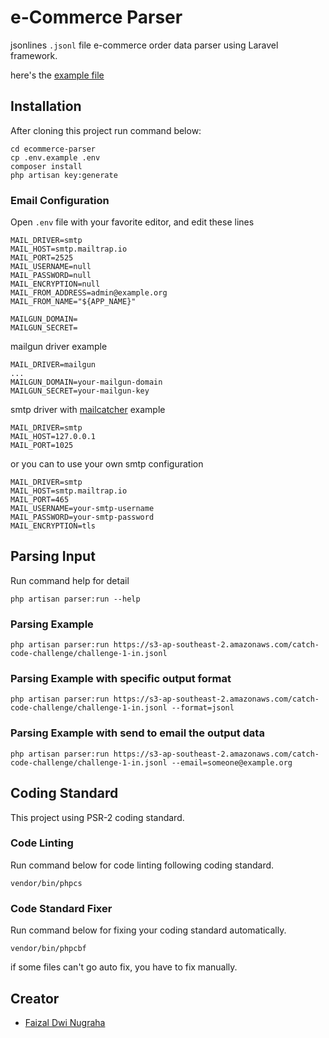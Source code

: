 # e-Commerce Parser

jsonlines `.jsonl` file e-commerce order data parser using Laravel framework.

here's the [example file](https://s3-ap-southeast-2.amazonaws.com/catch-code-challenge/challenge-1-in.jsonl)

## Installation

After cloning this project run command below:

```
cd ecommerce-parser
cp .env.example .env
composer install
php artisan key:generate
```

### Email Configuration

Open `.env` file with your favorite editor, and edit these lines

```
MAIL_DRIVER=smtp
MAIL_HOST=smtp.mailtrap.io
MAIL_PORT=2525
MAIL_USERNAME=null
MAIL_PASSWORD=null
MAIL_ENCRYPTION=null
MAIL_FROM_ADDRESS=admin@example.org
MAIL_FROM_NAME="${APP_NAME}"

MAILGUN_DOMAIN=
MAILGUN_SECRET=
```

mailgun driver example

```
MAIL_DRIVER=mailgun
...
MAILGUN_DOMAIN=your-mailgun-domain
MAILGUN_SECRET=your-mailgun-key
```

smtp driver with [mailcatcher](https://mailcatcher.me) example

```
MAIL_DRIVER=smtp
MAIL_HOST=127.0.0.1
MAIL_PORT=1025
```

or you can to use your own smtp configuration

```
MAIL_DRIVER=smtp
MAIL_HOST=smtp.mailtrap.io
MAIL_PORT=465
MAIL_USERNAME=your-smtp-username
MAIL_PASSWORD=your-smtp-password
MAIL_ENCRYPTION=tls
```

## Parsing Input

Run command help for detail

```
php artisan parser:run --help
```

### Parsing Example

```
php artisan parser:run https://s3-ap-southeast-2.amazonaws.com/catch-code-challenge/challenge-1-in.jsonl
```

### Parsing Example with specific output format

```
php artisan parser:run https://s3-ap-southeast-2.amazonaws.com/catch-code-challenge/challenge-1-in.jsonl --format=jsonl
```

### Parsing Example with send to email the output data

```
php artisan parser:run https://s3-ap-southeast-2.amazonaws.com/catch-code-challenge/challenge-1-in.jsonl --email=someone@example.org
```

## Coding Standard

This project using PSR-2 coding standard.

### Code Linting

Run command below for code linting following coding standard.

```
vendor/bin/phpcs
```

### Code Standard Fixer

Run command below for fixing your coding standard automatically.

```
vendor/bin/phpcbf
```

if some files can't go auto fix, you have to fix manually.

## Creator

- [Faizal Dwi Nugraha](mailto:f4154lt@yahoo.co.id)
